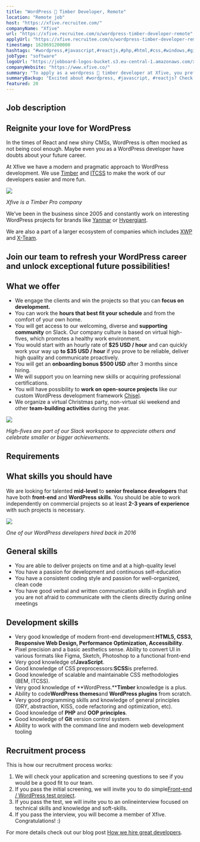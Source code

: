 ```yaml
---
title: "WordPress 🌲 Timber Developer, Remote"
location: "Remote job"
host: "https://xfive.recruitee.com/"
companyName: "Xfive"
url: "https://xfive.recruitee.com/o/wordpress-timber-developer-remote"
applyUrl: "https://xfive.recruitee.com/o/wordpress-timber-developer-remote/c/new"
timestamp: 1620691200000
hashtags: "#wordpress,#javascript,#reactjs,#php,#html,#css,#windows,#git,#branding,#ui/ux"
jobType: "software"
logoUrl: "https://jobboard-logos-bucket.s3.eu-central-1.amazonaws.com/xfive"
companyWebsite: "https://www.xfive.co/"
summary: "To apply as a wordpress 🌲 timber developer at Xfive, you preferably need to have 2-3 years of experience."
summaryBackup: "Excited about #wordpress, #javascript, #reactjs? Check out this job post!"
featured: 20
---
```


## Job description

## Reignite your love for WordPress

In the times of React and new shiny CMSs, WordPress is often mocked as not being cool enough. Maybe even you as a WordPress developer have doubts about your future career.

At Xfive we have a modern and pragmatic approach to WordPress development. We use [Timber](https://upstatement.com/timber/) and [ITCSS](https://www.xfive.co/blog/itcss-scalable-maintainable-css-architecture/) to make the work of our developers easier and more fun.

_![](https://recruitee-main.s3.eu-central-1.amazonaws.com/uploads/wd3lfc99p2/timber.jpg)_

_Xfive is a Timber Pro company_

We’ve been in the business since 2005 and constantly work on interesting WordPress projects for brands like [Yanmar](https://www.yanmar.com/marine/) or [Hypergiant](https://www.hypergiant.com/).

We are also a part of a larger ecosystem of companies which includes [XWP](https://xwp.co/) and [X-Team](https://x-team.com/).

## Join our team to refresh your WordPress career and unlock exceptional future possibilities!

## What we offer

*   We engage the clients and win the projects so that you can **focus on development.**
*   You can work the **hours that best fit your schedule** and from the comfort of your own home.
*   You will get access to our welcoming, diverse and **supporting community** on Slack. Our company culture is based on virtual high-fives, which promotes a healthy work environment.
*   You would start with an hourly rate of **$25 USD / hour** and can quickly work your way up **to $35 USD / hour** if you prove to be reliable, deliver high quality and communicate proactively.
*   You will get an **onboarding bonus $500 USD** after 3 months since hiring.
*   We will support you on learning new skills or acquiring professional certifications.
*   You will have possibility to **work on open-source projects** like our custom WordPress development framework [Chisel](https://github.com/xfiveco/generator-chisel/).
*   We organize a virtual Christmas party, non-virtual ski weekend and other **team-building activities** during the year.

![](https://recruitee-main.s3.eu-central-1.amazonaws.com/uploads/a5alcnthv2/fives2.jpg)

_High-fives are part of our Slack workspace to appreciate others and celebrate smaller or bigger achievements._

## Requirements

## What skills you should have

We are looking for talented **mid-level** to **senior freelance developers** that have both **front-end** and **WordPress skills**. You should be able to work independently on commercial projects so at least **2-3 years of experience** with such projects is necessary.

![](https://recruitee-main.s3.eu-central-1.amazonaws.com/uploads/g19y8u317s/wp-developer2.jpg)

_One of our WordPress developers hired back in 2016_

## General skills

*   You are able to deliver projects on time and at a high-quality level
*   You have a passion for development and continuous self-education
*   You have a consistent coding style and passion for well-organized, clean code
*   You have good verbal and written communication skills in English and you are not afraid to communicate with the clients directly during online meetings

## Development skills

*   Very good knowledge of modern front-end development:**HTML5, CSS3, Responsive Web Design, Performance Optimization, Accessibility**.
*   Pixel precision and a basic aesthetics sense. Ability to convert UI in various formats like Figma, Sketch, Photoshop to a functional front-end
*   Very good knowledge of**JavaScript**.
*   Good knowledge of CSS preprocessors:**SCSS**is preferred.
*   Good knowledge of scalable and maintainable CSS methodologies (BEM, ITCSS).
*   Very good knowledge of **WordPress.****Timber** knowledge is a plus.
*   Ability to code**WordPress themes**and **WordPress plugins** from scratch.
*   Very good programming skills and knowledge of general principles (DRY, abstraction, KISS, code refactoring and optimization, etc).
*   Good knowledge of **PHP** and **OOP principles**.
*   Good knowledge of **Git** version control system.
*   Ability to work with the command line and modern web development tooling

## Recruitment process

This is how our recruitment process works:

1.  We will check your application and screening questions to see if you would be a good fit to our team.
2.  If you pass the initial screening, we will invite you to do simple[Front-end / WordPress test project](https://github.com/xfiveco/fe-wp-test-simple).
3.  If you pass the test, we will invite you to an onlineinterview focused on technical skills and knowledge and soft-skills.
4.  If you pass the interview, you will become a member of Xfive. Congratulations! :)

For more details check out our blog post [How we hire great developers](https://www.xfive.co/blog/how-we-hire-great-developers/).

